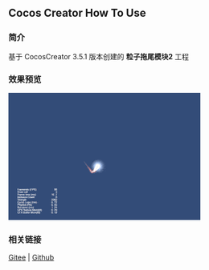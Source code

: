 ## Cocos Creator How To Use

### 简介

基于 CocosCreator 3.5.1 版本创建的 **粒子拖尾模块2** 工程

### 效果预览
![image](../../../gif/202203/2022030533.gif)

### 相关链接
[Gitee](https://gitee.com/mirrors_cocos-creator/test-cases-3d/blob/v3.0/assets/cases/particle) | [Github](https://github.com/cocos-creator/test-cases-3d/blob/v3.0/assets/cases/particle)